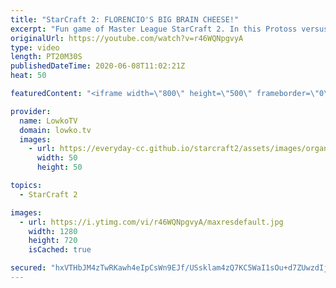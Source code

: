 ```yaml
---
title: "StarCraft 2: FLORENCIO'S BIG BRAIN CHEESE!"
excerpt: "Fun game of Master League StarCraft 2. In this Protoss versus Zerg we see Florencio face off with Protoss against Raptor as Zerg. He decides to take control of the game right away, by blocking the opponent from expanding towards the Natural expansion. The Zerg decides to take this as an opportunity to"
originalUrl: https://youtube.com/watch?v=r46WQNpgvyA
type: video
length: PT20M30S
publishedDateTime: 2020-06-08T11:02:21Z
heat: 50

featuredContent: "<iframe width=\"800\" height=\"500\" frameborder=\"0\" src=\"https://www.youtube.com/embed/r46WQNpgvyA\" allow=\"accelerometer; autoplay; encrypted-media; gyroscope; picture-in-picture\" allowfullscreen></iframe>"

provider:
  name: LowkoTV
  domain: lowko.tv
  images:
    - url: https://everyday-cc.github.io/starcraft2/assets/images/organizations/lowko.tv-50x50.jpg
      width: 50
      height: 50

topics:
  - StarCraft 2

images:
  - url: https://i.ytimg.com/vi/r46WQNpgvyA/maxresdefault.jpg
    width: 1280
    height: 720
    isCached: true

secured: "hxVTHbJM4zTwRKawh4eIpCsWn9EJf/USsklam4zQ7KC5WaI1sOu+d7ZUwzdIj+rv6MDKzfvRULzdLiXLlY3box0WUkANlOw2LrfseSd4smg6Wwjb6xsnLxDwHK5lYJ2w4CKFnGHJuyAnjEravvf99aw4RbbvXQW/ClmRShxRAY8z+REhYEZkSRo3DXb+IDIJ+kz290Coxb8WyAzZ15dOTXJGiS2zdX20JkmUrGfxhLcuujeU5qzs9Vz9hthkHQFDlrrXv/DKDsltVAlkKpwXC6mLYqrqiYsEZLvC0iwjq6nLh2dIyIDM/R5GxPVPxZ2eoZyP356BLeA2ooVCfRNlGfSd3201c9cExHACrCALS/FCpofJUlpsTaVZMK7JUqaL6iuFBg4wQWM/G/r0LlsdxN5Mlup2zrXasHcf+tM5WuoMnWqqSCj4s6P+VRazpq3o;q2B46VQEF/QXWT5rHk0Ydg=="
---
```


